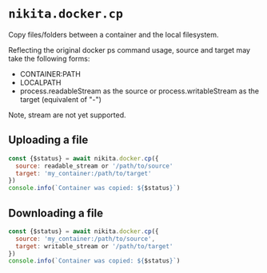 
# `nikita.docker.cp`

Copy files/folders between a container and the local filesystem.

Reflecting the original docker ps command usage, source and target may take
the following forms:

* CONTAINER:PATH 
* LOCALPATH
* process.readableStream as the source or process.writableStream as the
  target (equivalent of "-")

Note, stream are not yet supported.

## Uploading a file

```js
const {$status} = await nikita.docker.cp({
  source: readable_stream or '/path/to/source'
  target: 'my_container:/path/to/target'
})
console.info(`Container was copied: ${$status}`)
```

## Downloading a file

```js
const {$status} = await nikita.docker.cp({
  source: 'my_container:/path/to/source',
  target: writable_stream or '/path/to/target'
})
console.info(`Container was copied: ${$status}`)
```
